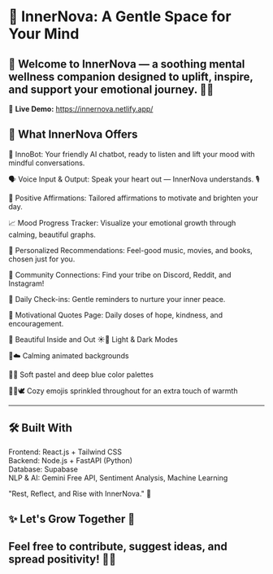# 🌿 InnerNova: A Gentle Space for Your Mind  
## 🌈 Welcome to InnerNova — a soothing mental wellness companion designed to uplift, inspire, and support your emotional journey. 🧘✨

🚀 **Live Demo:** https://innernova.netlify.app/

 ## 🌸 What InnerNova Offers  
💬 InnoBot: Your friendly AI chatbot, ready to listen and lift your mood with mindful conversations.

🗣️ Voice Input & Output: Speak your heart out — InnerNova understands. 🎙️

🌟 Positive Affirmations: Tailored affirmations to motivate and brighten your day.

📈 Mood Progress Tracker: Visualize your emotional growth through calming, beautiful graphs.

🎵 Personalized Recommendations: Feel-good music, movies, and books, chosen just for you.

🤝 Community Connections: Find your tribe on Discord, Reddit, and Instagram!

🔔 Daily Check-ins: Gentle reminders to nurture your inner peace.

🧡 Motivational Quotes Page: Daily doses of hope, kindness, and encouragement.

🎨 Beautiful Inside and Out
☀️🌙 Light & Dark Modes

🌄☁️ Calming animated backgrounds

🌿💙 Soft pastel and deep blue color palettes

🌻🍃🕊️ Cozy emojis sprinkled throughout for an extra touch of warmth

---

## 🛠️ Built With  
Frontend: React.js + Tailwind CSS  
Backend: Node.js + FastAPI (Python)  
Database: Supabase  
NLP & AI: Gemini Free API, Sentiment Analysis, Machine Learning  

"Rest, Reflect, and Rise with InnerNova." 🌷

## ✨ Let's Grow Together 🌱  
## Feel free to contribute, suggest ideas, and spread positivity! 🚀🌸
